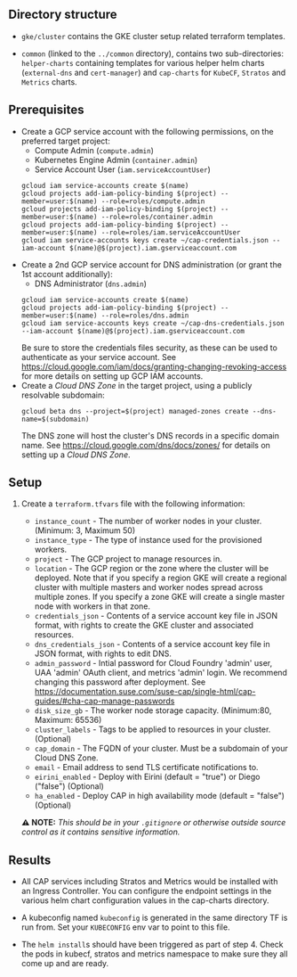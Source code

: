 ## Directory structure

* `gke/cluster` contains the GKE cluster setup related terraform templates.

* `common` (linked to the `../common` directory), contains two sub-directories: `helper-charts` containing templates for various helper helm charts (`external-dns` and `cert-manager`) and `cap-charts` for `KubeCF`, `Stratos` and `Metrics` charts.

## Prerequisites

* Create a GCP service account with the following permissions, on the preferred target project:
    - Compute Admin (`compute.admin`)
    - Kubernetes Engine Admin (`container.admin`)
    - Service Account User (`iam.serviceAccountUser`)
  ```
  gcloud iam service-accounts create $(name)
  gcloud projects add-iam-policy-binding $(project) --member=user:$(name) --role=roles/compute.admin
  gcloud projects add-iam-policy-binding $(project) --member=user:$(name) --role=roles/container.admin
  gcloud projects add-iam-policy-binding $(project) --member=user:$(name) --role=roles/iam.serviceAccountUser
  gcloud iam service-accounts keys create ~/cap-credentials.json --iam-account $(name)@$(project).iam.gserviceaccount.com
  ```
* Create a 2nd GCP service account for DNS administration (or grant the 1st account additionally):
    - DNS Administrator (`dns.admin`)
  ```
  gcloud iam service-accounts create $(name)
  gcloud projects add-iam-policy-binding $(project) --member=user:$(name) --role=roles/dns.admin
  gcloud iam service-accounts keys create ~/cap-dns-credentials.json --iam-account $(name)@$(project).iam.gserviceaccount.com
  ```
  Be sure to store the credentials files security, as these can be used to authenticate as your service account. See https://cloud.google.com/iam/docs/granting-changing-revoking-access for more details on setting up GCP IAM accounts.
* Create a _Cloud DNS Zone_ in the target project, using a publicly resolvable subdomain:
  ```
  gcloud beta dns --project=$(project) managed-zones create --dns-name=$(subdomain)
  ```
  The DNS zone will host the cluster's DNS records in a specific domain name. See https://cloud.google.com/dns/docs/zones/ for details on setting up a _Cloud DNS Zone_.

## Setup

1. Create a `terraform.tfvars` file with the following information:
    - `instance_count` - The number of worker nodes in your cluster. (Minimum: 3, Maximum 50)
    - `instance_type` - The type of instance used for the provisioned workers.
    - `project` - The GCP project to manage resources in.
    - `location` - The GCP region or the zone where the cluster will be deployed. Note that if you specify a region GKE will create a regional cluster with multiple masters and worker nodes spread across multiple zones. If you specify a zone GKE will create a single master node with workers in that zone.
    - `credentials_json` - Contents of a service account key file in JSON format, with rights to create the GKE cluster and associated resources.
    - `dns_credentials_json` - Contents of a service account key file in JSON format, with rights to edit DNS.
    - `admin_password` - Intial password for Cloud Foundry 'admin' user, UAA 'admin' OAuth client, and metrics 'admin' login. We recommend changing this password after deployment. See https://documentation.suse.com/suse-cap/single-html/cap-guides/#cha-cap-manage-passwords
    - `disk_size_gb` - The worker node storage capacity. (Minimum:80, Maximum: 65536)
    - `cluster_labels` - Tags to be applied to resources in your cluster. (Optional)
    - `cap_domain` - The FQDN of your cluster. Must be a subdomain of your Cloud DNS Zone.
    - `email` - Email address to send TLS certificate notifications to.
    - `eirini_enabled` - Deploy with Eirini (default = "true") or Diego ("false") (Optional)
    - `ha_enabled`  - Deploy CAP in high availability mode (default = "false") (Optional)

    **⚠ NOTE:** _This should be in your `.gitignore` or otherwise outside source control as it contains sensitive information._

## Results

* All CAP services including Stratos and Metrics would be installed with an Ingress Controller. You can configure the endpoint
settings in the various helm chart configuration values in the cap-charts directory.

* A kubeconfig named `kubeconfig` is generated in the same directory TF is run from. Set your `KUBECONFIG` env var to point to this file.

* The `helm install`s should have been triggered as part of step 4. Check the pods in kubecf, stratos and metrics namespace to make sure they all come up and are ready.
